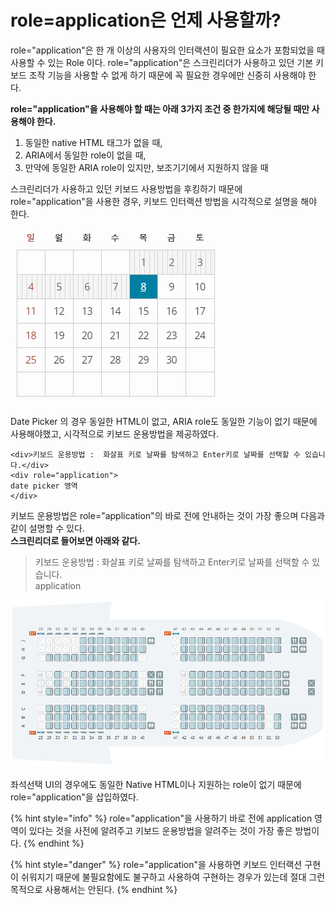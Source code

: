 # role=application은 언제 사용할까?

role="application"은 한 개 이상의 사용자의 인터랙션이 필요한 요소가 포함되었을 때 사용할 수 있는 Role 이다. role="application"은 스크린리더가 사용하고 있던 기본 키보드 조작 기능을 사용할 수 없게 하기 때문에 꼭 필요한 경우에만 신중히 사용해야 한다.

**role="application"을 사용해야 할 때는 아래 3가지 조건 중 한가지에 해당될 때만 사용해야 한다.**

1. 동일한 native HTML 태그가 없을 때,
2. ARIA에서 동일한 role이 없을 때,
3. 만약에 동일한 ARIA role이 있지만, 보조기기에서 지원하지 않을 때

스크린리더가 사용하고 있던 키보드 사용방법을 후킹하기 때문에 role="application"을 사용한 경우, 키보드 인터랙션 방법을 시각적으로 설명을 해야 한다.

![](../../.gitbook/assets/image%20%281%29.png)

Date Picker 의 경우 동일한 HTML이 없고, ARIA role도 동일한 기능이 없기 때문에 사용해야했고, 시각적으로 키보드 운용방법을 제공하였다.

```markup
<div>키보드 운용방법 :  화살표 키로 날짜를 탐색하고 Enter키로 날짜를 선택할 수 있습니다.</div>
<div role="application">
date picker 영역
</div>
```

키보드 운용방법은 role="application"의 바로 전에 안내하는 것이 가장 좋으며 다음과 같이 설명할 수 있다.​    
**스크린리더로 들어보면 아래와 같다.**

> 키보드 운용방법 : 화살표 키로 날짜를 탐색하고 Enter키로 날짜를 선택할 수 있습니다.  
> application

![](../../.gitbook/assets/520.png)

좌석선택 UI의 경우에도 동일한 Native HTML이나 지원하는 role이 없기 때문에 role="application"을 삽입하였다.

{% hint style="info" %}
role="application"을 사용하기 바로 전에 application 영역이 있다는 것을 사전에 알려주고 키보드 운용방법을 알려주는 것이 가장 좋은 방법이다.
{% endhint %}

{% hint style="danger" %}
role="application"을 사용하면 키보드 인터랙션 구현이 쉬워지기 때문에 불필요함에도 불구하고 사용하여 구현하는 경우가 있는데 절대 그런 목적으로 사용해서는 안된다.
{% endhint %}



